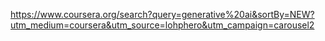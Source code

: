 https://www.coursera.org/search?query=generative%20ai&sortBy=NEW?utm_medium=coursera&utm_source=lohphero&utm_campaign=carousel2
